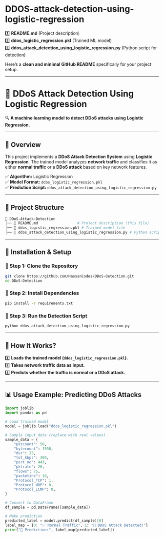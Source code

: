 # DDOS-attack-detection-using-logistic-regression



1️⃣ **README.md** (Project description)  
2️⃣ **ddos_logistic_regression.pkl** (Trained ML model)  
3️⃣ **ddos_attack_detection_using_logistic_regression.py** (Python script for detection)  

Here’s a **clean and minimal GitHub README** specifically for your project setup.  

---

# **🚀 DDoS Attack Detection Using Logistic Regression**  
🔍 **A machine learning model to detect DDoS attacks using Logistic Regression.**  

---

## 📌 **Overview**  
This project implements a **DDoS Attack Detection System** using **Logistic Regression**. The trained model analyzes **network traffic** and classifies it as either **normal traffic** or a **DDoS attack** based on key network features.  

✅ **Algorithm:** Logistic Regression  
✅ **Model Format:** `ddos_logistic_regression.pkl`  
✅ **Prediction Script:** `ddos_attack_detection_using_logistic_regression.py`  

---

## 📂 **Project Structure**  
```bash
📁 DDoS-Attack-Detection
│── 📜 README.md                  # Project description (this file)
│── 📜 ddos_logistic_regression.pkl # Trained model file
│── 📜 ddos_attack_detection_using_logistic_regression.py # Python script for DDoS detection
```

---

## 🔧 **Installation & Setup**  

### **🔹 Step 1: Clone the Repository**  
```bash
git clone https://github.com/HassanCodes/DDoS-Detection.git
cd DDoS-Detection
```

### **🔹 Step 2: Install Dependencies**  
```bash
pip install -r requirements.txt
```

### **🔹 Step 3: Run the Detection Script**  
```bash
python ddos_attack_detection_using_logistic_regression.py
```

---

## 🚀 **How It Works?**  
1️⃣ **Loads the trained model (`ddos_logistic_regression.pkl`).**  
2️⃣ **Takes network traffic data as input.**  
3️⃣ **Predicts whether the traffic is normal or a DDoS attack.**  

---

## 📊 **Usage Example: Predicting DDoS Attacks**  
```python
import joblib
import pandas as pd

# Load trained model
model = joblib.load("ddos_logistic_regression.pkl")

# Sample input data (replace with real values)
sample_data = {
    "pktcount": 50,
    "bytecount": 1500,
    "dur": 25,
    "tot_kbps": 300,
    "port_no": 443,
    "pktrate": 20,
    "flows": 75,
    "packetins": 10,
    "Protocol_TCP": 1,
    "Protocol_UDP": 0,
    "Protocol_ICMP": 0,
}

# Convert to DataFrame
df_sample = pd.DataFrame([sample_data])

# Make prediction
predicted_label = model.predict(df_sample)[0]
label_map = {0: "✅ Normal Traffic", 1: "🚨 DDoS Attack Detected!"}
print("🚦 Prediction:", label_map[predicted_label])
```

